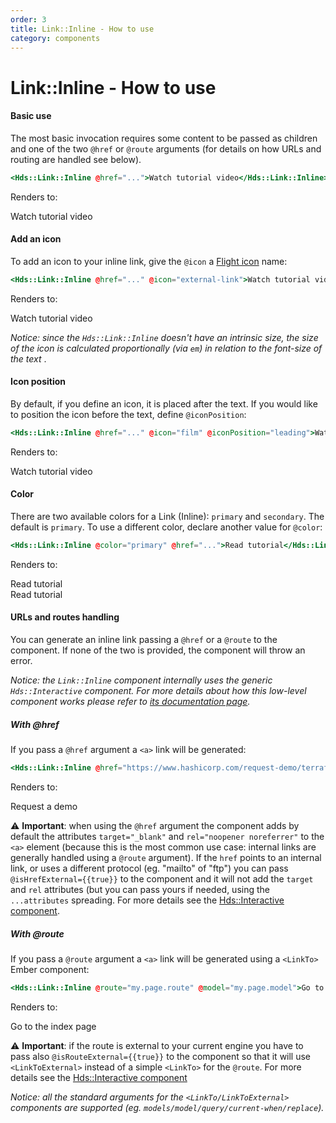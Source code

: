 ```yaml
---
order: 3
title: Link::Inline - How to use
category: components
---
```


# Link::Inline - How to use

#### Basic use

The most basic invocation requires some content to be passed as children and one of the two `@href` or `@route` arguments (for details on how URLs and routing are handled see below).

```handlebars
<Hds::Link::Inline @href="...">Watch tutorial video</Hds::Link::Inline>
```

Renders to:

Watch tutorial video

#### Add an icon

To add an icon to your inline link, give the `@icon` a [Flight icon](https://flight-hashicorp.vercel.app/) name:

```handlebars
<Hds::Link::Inline @href="..." @icon="external-link">Watch tutorial video</Hds::Link::Inline>
```

Renders to:

Watch tutorial video

_Notice: since the `Hds::Link::Inline` doesn't have an intrinsic size, the size of the icon is calculated proportionally (via `em`) in relation to the font-size of the text_ .

#### Icon position

By default, if you define an icon, it is placed after the text. If you would like to position the icon before the text, define `@iconPosition`:

```handlebars
<Hds::Link::Inline @href="..." @icon="film" @iconPosition="leading">Watch tutorial video</Hds::Link::Inline>
```

Renders to:

Watch tutorial video

#### Color

There are two available colors for a Link (Inline): `primary` and `secondary`. The default is `primary`. To use a different color, declare another value for `@color`:

```handlebars
<Hds::Link::Inline @color="primary" @href="...">Read tutorial</Hds::Link::Inline>
```

Renders to:

Read tutorial  
Read tutorial

#### URLs and routes handling

You can generate an inline link passing a `@href` or a `@route` to the component. If none of the two is provided, the component will throw an error.

_Notice: the `Link::Inline` component internally uses the generic `Hds::Interactive` component. For more details about how this low-level component works please refer to [its documentation page](/utilities/interactive/)._

##### With @href

If you pass a `@href` argument a `<a>` link will be generated:

```handlebars
<Hds::Link::Inline @href="https://www.hashicorp.com/request-demo/terraform">Request a demo</Hds::Link::Inline>
```

Renders to:

Request a demo

⚠️ **Important**: when using the `@href` argument the component adds by default the attributes `target="_blank"` and `rel="noopener noreferrer"` to the `<a>` element (because this is the most common use case: internal links are generally handled using a `@route` argument). If the `href` points to an internal link, or uses a different protocol (eg. "mailto" of "ftp") you can pass `@isHrefExternal={{true}}` to the component and it will not add the `target` and `rel` attributes (but you can pass yours if needed, using the `...attributes` spreading. For more details see the [Hds::Interactive component](/utilities/interactive/).

##### With @route

If you pass a `@route` argument a `<a>` link will be generated using a `<LinkTo>` Ember component:

```handlebars
<Hds::Link::Inline @route="my.page.route" @model="my.page.model">Go to the index page</Hds::Link::Inline>
```

Renders to:

Go to the index page

⚠️ **Important**: if the route is external to your current engine you have to pass also `@isRouteExternal={{true}}` to the component so that it will use `<LinkToExternal>` instead of a simple `<LinkTo>` for the `@route`. For more details see the [Hds::Interactive component](/utilities/interactive/)

_Notice: all the standard arguments for the `<LinkTo/LinkToExternal>` components are supported (eg. `models/model/query/current-when/replace`)._